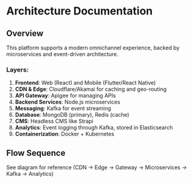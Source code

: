 # Architecture Documentation

## Overview

This platform supports a modern omnichannel experience, backed by microservices and event-driven architecture.

### Layers:
1. **Frontend**: Web (React) and Mobile (Flutter/React Native)
2. **CDN & Edge**: Cloudflare/Akamai for caching and geo-routing
3. **API Gateway**: Apigee for managing APIs
4. **Backend Services**: Node.js microservices
5. **Messaging**: Kafka for event streaming
6. **Database**: MongoDB (primary), Redis (cache)
7. **CMS**: Headless CMS like Strapi
8. **Analytics**: Event logging through Kafka, stored in Elasticsearch
9. **Containerization**: Docker + Kubernetes

## Flow Sequence
See diagram for reference (CDN → Edge → Gateway → Microservices → Kafka → Analytics)

